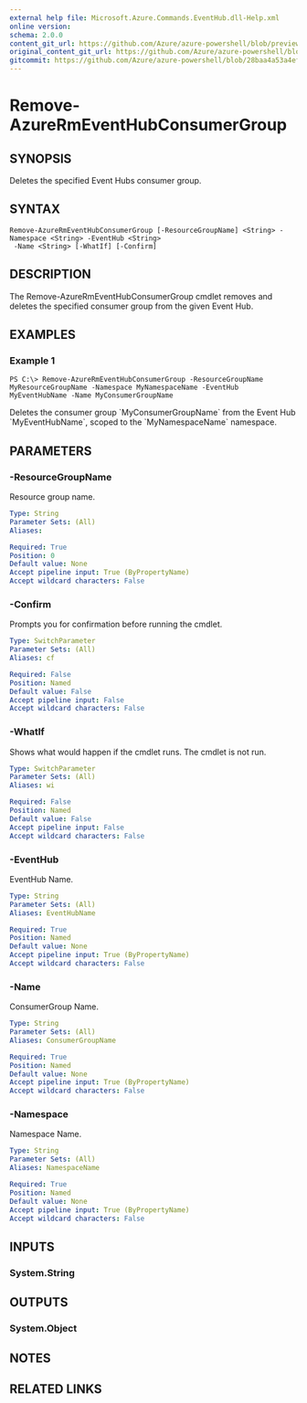 ```yaml
---
external help file: Microsoft.Azure.Commands.EventHub.dll-Help.xml
online version:
schema: 2.0.0
content_git_url: https://github.com/Azure/azure-powershell/blob/preview/src/ResourceManager/EventHub/Commands.EventHub/help/Remove-AzureRmEventHubConsumerGroup.md
original_content_git_url: https://github.com/Azure/azure-powershell/blob/preview/src/ResourceManager/EventHub/Commands.EventHub/help/Remove-AzureRmEventHubConsumerGroup.md
gitcommit: https://github.com/Azure/azure-powershell/blob/28baa4a53a4efceb1197c032a8db08e199f0858d
---
```


# Remove-AzureRmEventHubConsumerGroup

## SYNOPSIS
Deletes the specified Event Hubs consumer group.

## SYNTAX

```
Remove-AzureRmEventHubConsumerGroup [-ResourceGroupName] <String> -Namespace <String> -EventHub <String>
 -Name <String> [-WhatIf] [-Confirm]
```

## DESCRIPTION
The Remove-AzureRmEventHubConsumerGroup cmdlet removes and deletes the specified consumer group from the given Event Hub.

## EXAMPLES

### Example 1
```
PS C:\> Remove-AzureRmEventHubConsumerGroup -ResourceGroupName MyResourceGroupName -Namespace MyNamespaceName -EventHub MyEventHubName -Name MyConsumerGroupName
```

Deletes the consumer group \`MyConsumerGroupName\` from the Event Hub \`MyEventHubName\`, scoped to the \`MyNamespaceName\` namespace.

## PARAMETERS

### -ResourceGroupName
Resource group name.

```yaml
Type: String
Parameter Sets: (All)
Aliases: 

Required: True
Position: 0
Default value: None
Accept pipeline input: True (ByPropertyName)
Accept wildcard characters: False
```

### -Confirm
Prompts you for confirmation before running the cmdlet.

```yaml
Type: SwitchParameter
Parameter Sets: (All)
Aliases: cf

Required: False
Position: Named
Default value: False
Accept pipeline input: False
Accept wildcard characters: False
```

### -WhatIf
Shows what would happen if the cmdlet runs.
The cmdlet is not run.

```yaml
Type: SwitchParameter
Parameter Sets: (All)
Aliases: wi

Required: False
Position: Named
Default value: False
Accept pipeline input: False
Accept wildcard characters: False
```

### -EventHub
EventHub Name.

```yaml
Type: String
Parameter Sets: (All)
Aliases: EventHubName

Required: True
Position: Named
Default value: None
Accept pipeline input: True (ByPropertyName)
Accept wildcard characters: False
```

### -Name
ConsumerGroup Name.

```yaml
Type: String
Parameter Sets: (All)
Aliases: ConsumerGroupName

Required: True
Position: Named
Default value: None
Accept pipeline input: True (ByPropertyName)
Accept wildcard characters: False
```

### -Namespace
Namespace Name.

```yaml
Type: String
Parameter Sets: (All)
Aliases: NamespaceName

Required: True
Position: Named
Default value: None
Accept pipeline input: True (ByPropertyName)
Accept wildcard characters: False
```

## INPUTS

### System.String

## OUTPUTS

### System.Object

## NOTES

## RELATED LINKS

